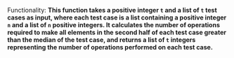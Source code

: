 Functionality: **This function takes a positive integer `t` and a list of `t` test cases as input, where each test case is a list containing a positive integer `n` and a list of `n` positive integers. It calculates the number of operations required to make all elements in the second half of each test case greater than the median of the test case, and returns a list of `t` integers representing the number of operations performed on each test case.**